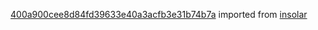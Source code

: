 [400a900cee8d84fd39633e40a3acfb3e31b74b7a](https://github.com/insolar/insolar/commit/400a900cee8d84fd39633e40a3acfb3e31b74b7a) imported from [insolar](https://github.com/insolar/insolar)
